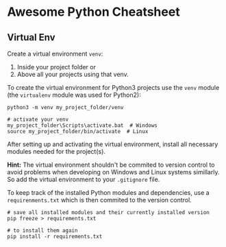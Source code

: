 # Awesome Python Cheatsheet

## Virtual Env

Create a virtual environment `venv`:

1. Inside your project folder or
2. Above all your projects using that venv.

To create the virtual environment for Python3 projects use the `venv` module 
(the `virtualenv` module was used for Python2):

```
python3 -m venv my_project_folder/venv

# activate your venv
my_project_folder\Scripts\activate.bat  # Windows
source my_project_folder/bin/activate  # Linux
```

After setting up and activating the virtual environment, 
install all necessary modules needed for the project(s).

**Hint:** 
The virtual environment shouldn't be commited to version control 
to avoid problems when developing on Windows and Linux systems simillarly.
So add the virtual environment to your `.gitignore` file.

To keep track of the installed Python modules and dependencies,
use a `requirenments.txt` which is then commited to the version control.

```
# save all installed modules and their currently installed version
pip freeze > requirements.txt

# to install them again
pip install -r requirements.txt
```



